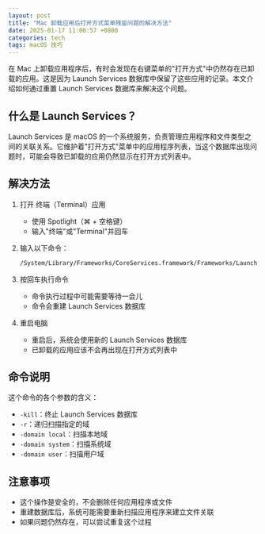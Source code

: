 ```yaml
---
layout: post
title: "Mac 卸载应用后打开方式菜单残留问题的解决方法"
date: 2025-01-17 11:00:57 +0800
categories: tech
tags: macOS 技巧
---
```


在 Mac 上卸载应用程序后，有时会发现在右键菜单的"打开方式"中仍然存在已卸载的应用。这是因为 Launch Services 数据库中保留了这些应用的记录。本文介绍如何通过重置 Launch Services 数据库来解决这个问题。

## 什么是 Launch Services？

Launch Services 是 macOS 的一个系统服务，负责管理应用程序和文件类型之间的关联关系。它维护着"打开方式"菜单中的应用程序列表，当这个数据库出现问题时，可能会导致已卸载的应用仍然显示在打开方式列表中。

## 解决方法

1. 打开 终端（Terminal）应用
   - 使用 Spotlight（⌘ + 空格键）
   - 输入"终端"或"Terminal"并回车

2. 输入以下命令：

   ```bash
   /System/Library/Frameworks/CoreServices.framework/Frameworks/LaunchServices.framework/Support/lsregister -kill -r -domain local -domain system -domain user
   ```

3. 按回车执行命令
   - 命令执行过程中可能需要等待一会儿
   - 命令会重建 Launch Services 数据库

4. 重启电脑
   - 重启后，系统会使用新的 Launch Services 数据库
   - 已卸载的应用应该不会再出现在打开方式列表中

## 命令说明

这个命令的各个参数的含义：

- `-kill`：终止 Launch Services 数据库
- `-r`：递归扫描指定的域
- `-domain local`：扫描本地域
- `-domain system`：扫描系统域
- `-domain user`：扫描用户域

## 注意事项

- 这个操作是安全的，不会删除任何应用程序或文件
- 重建数据库后，系统可能需要重新扫描应用程序来建立文件关联
- 如果问题仍然存在，可以尝试重复这个过程
